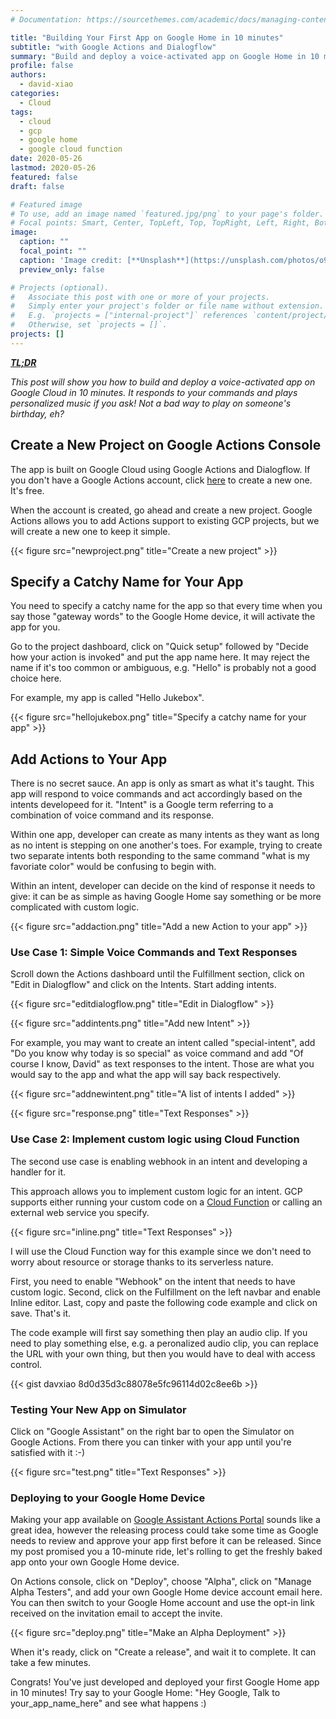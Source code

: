```yaml
---
# Documentation: https://sourcethemes.com/academic/docs/managing-content/

title: "Building Your First App on Google Home in 10 minutes"
subtitle: "with Google Actions and Dialogflow"
summary: "Build and deploy a voice-activated app on Google Home in 10 minutes. It responds to your commands and plays personalized music if you ask! Not a bad way to play on someone's birthday, eh? :-)"
profile: false
authors:
  - david-xiao
categories:
  - Cloud
tags:
  - cloud
  - gcp
  - google home
  - google cloud function
date: 2020-05-26
lastmod: 2020-05-26
featured: false
draft: false

# Featured image
# To use, add an image named `featured.jpg/png` to your page's folder.
# Focal points: Smart, Center, TopLeft, Top, TopRight, Left, Right, BottomLeft, Bottom, BottomRight.
image:
  caption: ""
  focal_point: ""
  caption: 'Image credit: [**Unsplash**](https://unsplash.com/photos/o9KZozGAKQo)'
  preview_only: false

# Projects (optional).
#   Associate this post with one or more of your projects.
#   Simply enter your project's folder or file name without extension.
#   E.g. `projects = ["internal-project"]` references `content/project/deep-learning/index.md`.
#   Otherwise, set `projects = []`.
projects: []
---
```


***[TL;DR](https://en.wikipedia.org/wiki/Wikipedia:Too_long;_didn%27t_read)***

*This post will show you how to build and deploy a voice-activated app on Google Cloud in 10 minutes. It responds to your commands and plays personalized music if you ask! Not a bad way to play on someone's birthday, eh?*

## Create a New Project on Google Actions Console

The app is built on Google Cloud using Google Actions and Dialogflow. If you don't have a Google Actions account, click [here](https://console.actions.google.com/) to create a new one. It's free.

When the account is created, go ahead and create a new project. Google Actions allows you to add Actions support to existing GCP projects, but we will create a new one to keep it simple.

{{< figure src="newproject.png" title="Create a new project" >}}

## Specify a Catchy Name for Your App

You need to specify a catchy name for the app so that every time when you say those "gateway words" to the Google Home device, it will activate the app for you.

Go to the project dashboard, click on "Quick setup" followed by "Decide how your action is invoked" and put the app name here. It may reject the name if it's too common or ambiguous, e.g. "Hello" is probably not a good choice here.

For example, my app is called "Hello Jukebox".

{{< figure src="hellojukebox.png" title="Specify a catchy name for your app" >}}

## Add Actions to Your App

There is no secret sauce. An app is only as smart as what it's taught. This app will respond to voice commands and act accordingly based on the intents developeed for it. "Intent" is a Google term referring to a combination of voice command and its response.

Within one app, developer can create as many intents as they want as long as no intent is stepping on one another's toes. For example, trying to create two separate intents both responding to the same command "what is my favoriate color" would be confusing to begin with.

Within an intent, developer can decide on the kind of response it needs to give: it can be as simple as having Google Home say something or be more complicated with custom logic.

{{< figure src="addaction.png" title="Add a new Action to your app" >}}

### Use Case 1: Simple Voice Commands and Text Responses

Scroll down the Actions dashboard until the Fulfillment section, click on "Edit in Dialogflow" and click on the Intents. Start adding intents.

{{< figure src="editdialogflow.png" title="Edit in Dialogflow" >}}

{{< figure src="addintents.png" title="Add new Intent" >}}

For example, you may want to create an intent called "special-intent", add "Do you know why today is so special" as voice command and add "Of course I know, David" as text responses to the intent. Those are what you would say to the app and what the app will say back respectively.

{{< figure src="addnewintent.png" title="A list of intents I added" >}}

{{< figure src="response.png" title="Text Responses" >}}

### Use Case 2: Implement custom logic using Cloud Function

The second use case is enabling webhook in an intent and developing a handler for it.

This approach allows you to implement custom logic for an intent. GCP supports either running your custom code on a [Cloud Function](https://cloud.google.com/functions) or calling an external web service you specify.

{{< figure src="inline.png" title="Text Responses" >}}

I will use the Cloud Function way for this example since we don't need to worry about resource or storage thanks to its serverless nature.

First, you need to enable "Webhook" on the intent that needs to have custom logic. Second, click on the Fulfillment on the left navbar and enable Inline editor. Last, copy and paste the following code example and click on save. That's it.

The code example will first say something then play an audio clip. If you need to play something else, e.g. a peronalized audio clip, you can replace the URL with your own thing, but then you would have to deal with access control.

{{< gist davxiao 8d0d35d3c88078e5fc96114d02c8ee6b >}}

### Testing Your New App on Simulator

Click on "Google Assistant" on the right bar to open the Simulator on Google Actions. From there you can tinker with your app until you're satisfied with it :-)

{{< figure src="test.png" title="Text Responses" >}}

### Deploying to your Google Home Device

Making your app available on [Google Assistant Actions Portal](https://assistant.google.com/explore) sounds like a great idea, however the releasing process could take some time as Google needs to review and approve your app first before it can be released. Since my post promised you a 10-minute ride, let's rolling to get the freshly baked app onto your own Google Home device.

On Actions console, click on "Deploy", choose "Alpha", click on "Manage Alpha Testers", and add your own Google Home device account email here. You can then switch to your Google Home account and use the opt-in link received on the invitation email to accept the invite.

{{< figure src="deploy.png" title="Make an Alpha Deployment" >}}

When it's ready, click on "Create a release", and wait it to complete. It can take a few minutes.

Congrats! You've just developed and deployed your first Google Home app in 10 minutes! Try say to your Google Home: "Hey Google, Talk to your_app_name_here" and see what happens :)
